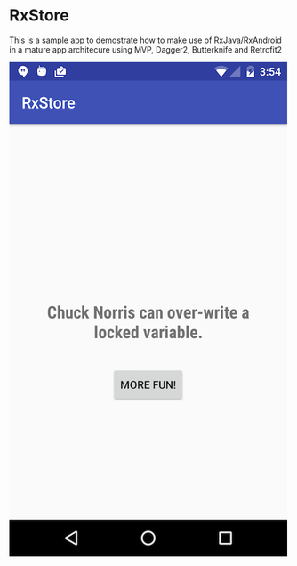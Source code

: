 # RxStore

This is a sample app to demostrate how to make use of RxJava/RxAndroid in a mature app architecure using MVP, Dagger2,
Butterknife and Retrofit2

![alt tag](https://github.com/feresr/RxStore/blob/master/screenshot.png?raw=true)
